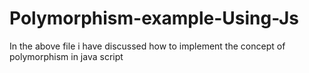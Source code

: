 # Polymorphism-example-Using-Js
In the above file i have discussed how to implement the concept of polymorphism in java script
